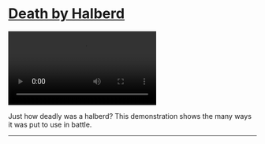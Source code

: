 # [Death by Halberd](http://artstories.artsmia.org/#/stories/2218)

<video src='http://cdn.dx.artsmia.org/videos/artstories/Cold_Steel_-_Swiss_Halberd.mp4'></video>

Just how deadly was a halberd? This demonstration shows the many ways it was put to use in battle.

---
